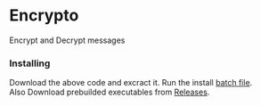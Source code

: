 # Encrypto
Encrypt and Decrypt messages
### Installing
Download the above code and excract it. Run the install [batch file](https://github.com/RKS200/Encrypto/blob/main/install.bat).\
Also Download prebuilded executables from [Releases](https://github.com/RKS200/Encrypto/releases/tag/v2021.1).
